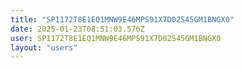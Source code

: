 ```yaml
---
title: "SP1172T8E1EQ1MNW9E46MPS91X7D02S45GM1BNGX0"
date: 2025-01-23T08:51:03.576Z
user: SP1172T8E1EQ1MNW9E46MPS91X7D02S45GM1BNGX0
layout: "users"
---
```

    